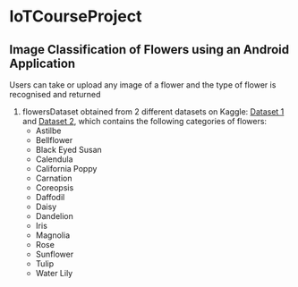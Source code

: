 # IoTCourseProject

## Image Classification of Flowers using an Android Application
 Users can take or upload any image of a flower and the type of flower is recognised and returned 

1. flowersDataset obtained from 2 different datasets on Kaggle: [Dataset 1](https://www.kaggle.com/datasets/alxmamaev/flowers-recognition) and [Dataset 2](https://www.kaggle.com/datasets/l3llff/flowers), which contains the following categories of flowers:
   - Astilbe
   - Bellflower
   - Black Eyed Susan
   - Calendula
   - California Poppy
   - Carnation
   - Coreopsis
   - Daffodil
   - Daisy
   - Dandelion
   - Iris
   - Magnolia
   - Rose
   - Sunflower
   - Tulip
   - Water Lily
